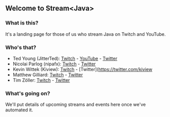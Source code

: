 ## Welcome to Stream&lt;Java&gt;
  
### What is this?

It's a landing page for those of us who stream Java on Twitch and YouTube.

### Who's that?

  - Ted Young (JitterTed): [Twitch](https://www.twitch.tv/jitterted) - [YouTube](https://www.youtube.com/channel/UCx8qMdZ6JoZgOcOQxWlyV8A) - [Twitter](https://twitter.com/jitterted)
  - Nicolai Parlog (nipafx): [Twitch](https://www.twitch.tv/nipafx) - [Twitter](https://twitter.com/nipafx)
  - Kevin Wittek (Kiview): [Twitch](https://www.twitch.tv/kiview) - [Twitter](https://twitter.com/kiview
  - Matthew Gilliard: [Twitch](https://www.twitch.tv/MaximumGilliard) - [Twitter](https://twitter.com/MaximumGilliard)
  - Tim Zöller: [Twitch](https://www.twitch.tv/JavaHippie) - [Twitter](https://twitter.com/JavaHippie)

### What's going on?

We'll put details of upcoming streams and events here once we've automated it.
